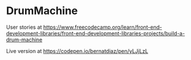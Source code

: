 # DrumMachine

User stories at   https://www.freecodecamp.org/learn/front-end-development-libraries/front-end-development-libraries-projects/build-a-drum-machine


Live version at   https://codepen.io/bernatdiaz/pen/yLJjLzL
